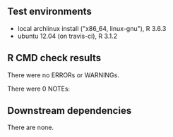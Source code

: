## Test environments
* local archlinux install ("x86_64, linux-gnu"), R 3.6.3
* ubuntu 12.04 (on travis-ci), R 3.1.2


## R CMD check results
There were no ERRORs or WARNINGs. 

There were 0 NOTEs:



## Downstream dependencies
There are none.